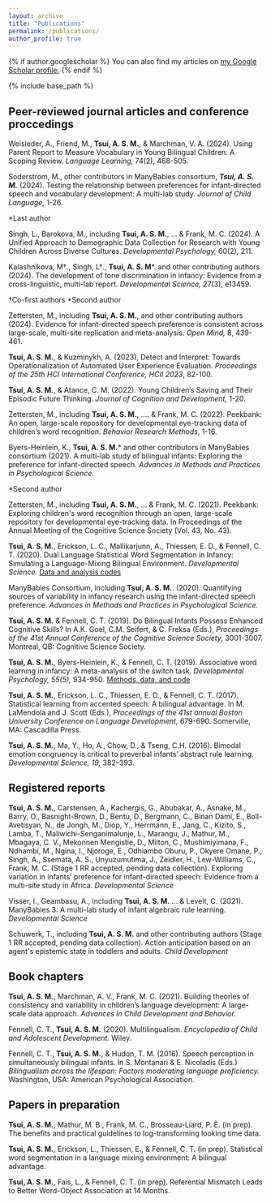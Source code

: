 ```yaml
---
layout: archive
title: "Publications"
permalink: /publications/
author_profile: true
---
```


{% if author.googlescholar %}
  You can also find my articles on <u><a href="{{https://scholar.google.com/citations?user=RelSLDwAAAAJ&hl=en&oi=ao}}">my Google Scholar profile</a>.</u>
{% endif %}

{% include base_path %}

Peer-reviewed journal articles and conference proccedings
----

Weisleder, A., Friend, M., **Tsui, A. S. M.**, & Marchman, V. A. (2024). Using Parent Report to Measure Vocabulary in Young Bilingual Children: A Scoping Review. _Language Learning,_ 74(2), 468-505.

Soderstrom, M., other contributors in ManyBabies consortium, ***Tsui, A. S. M.***  (2024). Testing the relationship between preferences for infant-directed speech and vocabulary development: A multi-lab study. _Journal of Child Language,_ 1-26.

*Last author

Singh, L., Barokova, M., including **Tsui, A. S. M.**, ... & Frank, M. C. (2024). A Unified Approach to Demographic Data Collection for Research with Young Children Across Diverse Cultures. _Developmental Psychology,_ 60(2), 211.

Kalashnikova, M†., Singh, L†., **Tsui, A. S. M***. and other contributing authors  (2024). The development of tone discrimination in infancy: Evidence from a cross-linguistic, multi-lab report. _Developmental Science,_ 27(3), e13459.

†Co-first authors *Second author

Zettersten, M., including **Tsui, A. S. M.**, and other contributing authors (2024). Evidence for infant-directed speech preference is consistent across large-scale, multi-site replication and meta-analysis. _Open Mind,_ 8, 439-461.

**Tsui, A. S. M.**, & Kuzminykh, A. (2023), Detect and Interpret: Towards Operationalization of Automated User Experience Evaluation. _Proceedings of the 25th HCI International Conference, HCII 2023_, 82-100.

**Tsui, A. S. M.**, & Atance, C. M. (2022). Young Children’s Saving and Their Episodic Future Thinking. _Journal of Cognition and Development,_ 1-20.

Zettersten, M., including **Tsui, A. S. M.**, .... & Frank, M. C. (2022). Peekbank: An open, large-scale repository for developmental eye-tracking data of children’s word recognition. _Behavior Research Methods_, 1-16.

Byers-Heinlein, K., **Tsui, A. S. M.*** and other contributors in ManyBabies consortium (2021). A multi-lab study of bilingual infants: Exploring the preference for infant-directed speech. _Advances in Methods and Practices in Psychological Science._ 

*Second author

Zettersten, M., including **Tsui, A. S. M.**, ... & Frank, M. C. (2021). Peekbank: Exploring children's word recognition through an open, large-scale repository for developmental eye-tracking data. In Proceedings of the Annual Meeting of the Cognitive Science Society (Vol. 43, No. 43).

**Tsui, A. S. M.**, Erickson, L. C., Mallikarjunn, A., Thiessen, E. D., & Fennell, C. T. (2020). Dual Language Statistical Word Segmentation in Infancy: Simulating a Language-Mixing Bilingual Environment. _Developmental Science._ [Data and analysis codes](https://osf.io/u5vwk/)

ManyBabies Consortium, including **Tsui, A. S. M.**. (2020). Quantifying sources of variability in infancy research using the infant-directed speech preference. _Advances in Methods and Practices in Psychological Science._

**Tsui, A. S. M.** & Fennell, C. T. (2019). Do Bilingual Infants Possess Enhanced Cognitive Skills? In A.K. Goel, C.M. Seifert, & C. Freksa (Eds.), _Proceedings of the 41st Annual Conference of the Cognitive Science Society,_ 3001-3007. Montreal, QB: Cognitive Science Society.

**Tsui, A. S. M.**, Byers-Heinlein, K., & Fennell, C. T. (2019). Associative word learning in infancy: A meta-analysis of the switch task. _Developmental Psychology, 55(5),_ 934-950. [Methods, data, and code](https://osf.io/uwe8g/)

**Tsui, A. S. M.**, Erickson, L. C., Thiessen, E. D., & Fennell, C. T. (2017). Statistical learning from accented speech: A bilingual advantage. In M. LaMendola and J. Scott (Eds.), _Proceedings of the 41st annual Boston University Conference on Language Development,_ 679-690. Somerville, MA: Cascadilla Press. 

**Tsui, A. S. M.**, Ma, Y., Ho, A., Chow, D., & Tseng, C.H. (2016). Bimodal emotion congruency is critical to preverbal infants’ abstract rule learning. _Developmental Science, 19,_ 382–393. 


Registered reports
----

**Tsui, A. S. M.**, Carstensen, A., Kachergis, G., Abubakar, A., Asnake, M., Barry, O., Basnight-Brown, D., Bentu, D., Bergmann, C., Binan Dami, E., Boll-Avetisyan, N., de Jongh, M., Diop, Y., Herrmann, E., Jang, C., Kizito, S., Lamba, T., Maliwichi-Senganimalunje, L., Marangu, J., Mathur, M., Mbagaya, C. V., Mekonnen Mengistie, D.,
Milton, C., Mushimiyimana, F., Ndhambi, M., Ngina, I., Njoroge, E., Odhiambo Oburu, P., Okyere Omane, P., Singh, A., Ssemata, A. S., Unyuzumutima, J., Zeidler, H., Lew-Williams, C., Frank, M. C. (Stage 1 RR accepted, pending data collection). Exploring variation in infants’ preference for infant-directed speech: Evidence from a multi-site study in Africa. _Developmental Science_

Visser, I., Geambasu, A., including **Tsui, A. S. M.** ... & Levelt, C. (2021). ManyBabies 3: A multi-lab study of infant algebraic rule learning. _Developmental Science_

Schuwerk, T., including **Tsui, A. S. M.** and other contributing authors (Stage 1 RR accepted, pending data collection). Action anticipation based on an agent's epistemic state in toddlers and adults. _Child Development_

Book chapters
----

**Tsui, A. S. M.**, Marchman, A. V., Frank, M. C. (2021). Building theories of consistency and variability in children’s language development: A large-scale data approach. _Advances in Child Development and Behavior._ 

Fennell, C. T., **Tsui, A. S. M.** (2020). Multilingualism. _Encyclopedia of Child and Adolescent Development._ Wiley.

Fennell, C. T., **Tsui, A. S. M.**, & Hudon, T. M. (2016). Speech perception in simultaneously bilingual infants. In S. Montanari & E. Nicoladis (Eds.) _Bilingualism across the lifespan: Factors moderating language proficiency._ Washington, USA: American Psychological Association.


Papers in preparation
----

**Tsui, A. S. M.**, Mathur, M. B., Frank, M. C., Brosseau-Liard, P. È. (in prep). The benefits and practical guidelines to log-transforming looking time data. 

**Tsui, A. S. M.**, Erickson, L., Thiessen, E., & Fennell, C. T. (in prep). Statistical word segmentation in a language mixing environment: A bilingual advantage.

**Tsui, A. S. M.**, Fais, L., & Fennell, C. T. (in prep). Referential Mismatch Leads to Better Word-Object Association at 14 Months.
